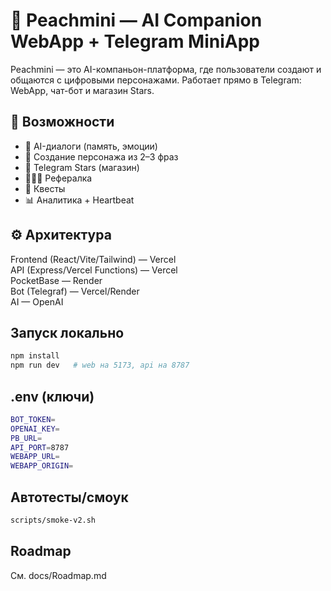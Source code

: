 # 🍑 Peachmini — AI Companion WebApp + Telegram MiniApp

Peachmini — это AI-компаньон-платформа, где пользователи создают и общаются с цифровыми персонажами. Работает прямо в Telegram: WebApp, чат-бот и магазин Stars.

## 🚀 Возможности

- 💬 AI-диалоги (память, эмоции)
- 🧬 Создание персонажа из 2–3 фраз
- 💎 Telegram Stars (магазин)
- 🧑‍🤝‍🧑 Рефералка
- 🎯 Квесты
- 📊 Аналитика + Heartbeat

## ⚙️ Архитектура

Frontend (React/Vite/Tailwind) — Vercel  
API (Express/Vercel Functions) — Vercel  
PocketBase — Render  
Bot (Telegraf) — Vercel/Render  
AI — OpenAI

## Запуск локально

```bash
npm install
npm run dev   # web на 5173, api на 8787
```

## .env (ключи)

```bash
BOT_TOKEN=  
OPENAI_KEY=  
PB_URL=  
API_PORT=8787  
WEBAPP_URL=  
WEBAPP_ORIGIN=  
```

## Автотесты/смоук

```bash
scripts/smoke-v2.sh
```

## Roadmap

См. docs/Roadmap.md
